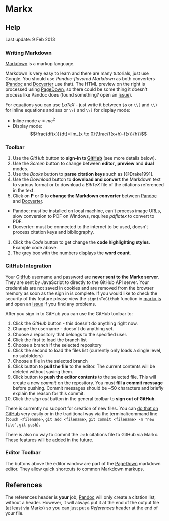 # Markx
## Help
Last update: 9 Feb 2013

### Writing Markdown
[Markdown] is a markup language.

Markdown is very easy to learn and there are many tutorials, just use Google.
You should use *Pandoc-flavored Markdown* as both converters ([Pandoc] and [Docverter] use that). The HTML preview on the right is processed using [PageDown], so there could be some thing it doesn't process like Pandoc does (found something? open an [issue]).

For equations you can use $LaTeX$ - just write it between `$`s or `\\(` and `\\)` for inline equations and `$$`s or `\\[` and `\\]` for display mode:

- Inline mode $e=mc^2$
- Display mode: $$\frac{df(x)}{dt}=lim_{x \to 0}{\frac{f(x+h)-f(x)}{h}}$$

### Toolbar
1. Use the *GitHub* <i class="icon-github-2"></i> button to **sign-in to [GitHub]** (see more details below).
1. Use the *Screen* <i class="icon-screen"></i> button to change between **editor**, **preview** and **dual** modes.
1. Use the *Books* <i class="icon-books"></i> button to **parse citation keys** such as [@Drake1991].
1. Use the *Download* <i class="icon-download-2"></i> button to **download and convert** the Markdown text to various format or to download a *BibTeX* file of the citations referenced in the text.
1. Click on **P** or **D** to **change the Markdown converter** between [Pandoc] and [Docverter]. 
  - Pandoc: must be installed on local machine, can't process image URLs, slow conversion to PDF on Windows, requires *pdflatex* to convert to PDF.
 - Docverter: must be connected to the internet to be used, doesn't process citation keys and bibliography.
1. Click the *Code* <i class="icon-code"></i> button to get change the **code highlighting styles**. Example code above.
1. The grey box with the numbers displays the **word count**.

### GitHub Integration
Your [GitHub] username and password are **never sent to the Markx server**. They are sent by JavaScript to directly to the GitHub API server. Your credentials are not saved in cookies and are removed from the browser memory as soon as the sign in is complete. If you would like to check the security of this feature please view the `signinToGithub` function in [markx.js] and open an [issue] if you find any problems.

After you sign in to GitHub you can use the GitHub toolbar to:

1. Click the  *GitHub* <i class="icon-github-2"></i> button - this doesn't do anything right now.
1. Change the username - doesn't do anything yet.
1. Choose a repository that belongs to the specified user.
1. Click the first <i class="icon-folder-open"></i> to load the branch list
1. Choose a branch if the selected repository
1. Click the second<i class="icon-folder-open"></i> to load the files list (currently only loads a single level, no subfolders)
1. Choose a file in the selected branch
1. Click <i class="icon-cloud-download"></i> button to **pull the file** to the editor. The current contents will be deleted without saving them.
1. Click <i class="icon-cloud-upload"></i> button to **push the editor contents** to the selected file. This will create a new *commit* on the repository. You must **fill a commit message** before pushing. Commit messages should be ~50 characters and briefly explain the reason for this commit.
1. Click the *sign out* <i class="icon-exit"></i> button in the general toolbar to **sign out of GitHub**.

There is currently no support for creation of new files. You can [do that on GitHub](https://github.com/blog/1327-creating-files-on-github) very easily or in the traditional way via the terminal/command line (`touch <filename>`, `git add <filename>`, `git commit <filename> -m "new file"`, `git push`). 

There is also no way to commit the `.bib` citations file to GitHub via Markx. These features will be added in the future.

### Editor Toolbar
The buttons above the editor window are part of the [PageDown] markdown editor. They allow quick shortcuts to common Markdown markups.

## References
The references header is **your** job, [Pandoc] will only create a citation list, without a header. However, it will always put it at the end of the output file (at least via Markx) so you can just put a *References* header at the end of your file.

[Markdown]: http://daringfireball.net/projects/markdown/
[Pandoc]: http://johnmacfarlane.net/pandoc
[Python]: http://python.org/
[Flask]: http://flask.pocoo.org/
[Twitter Bootstrap]: http://blog.getbootstrap.com/
[Google Code Prettifier]: http://code.google.com/p/google-code-prettify/
[Icomoon Free]: http://keyamoon.com/icomoon/
[MathJax]: http://mathjax.org/
[PageDown]: http://code.google.com/p/pagedown/
[BibTeX-js]: http://bibtex-js.googlecode.com/
[Stack Overflow]: http://stackoverflow.com/
[git]: http://git-scm.com/
[BibTeX]: http://www.bibtex.org/
[GitHub]: https://github.com/
[Github.js]: https://github.com/michael/github
[Docverter]: http://www.docverter.com/
[issue]: https://github.com/yoavram/markx/issues
[markx.js]: https://github.com/yoavram/markx/blob/master/static/js/markx.js
	